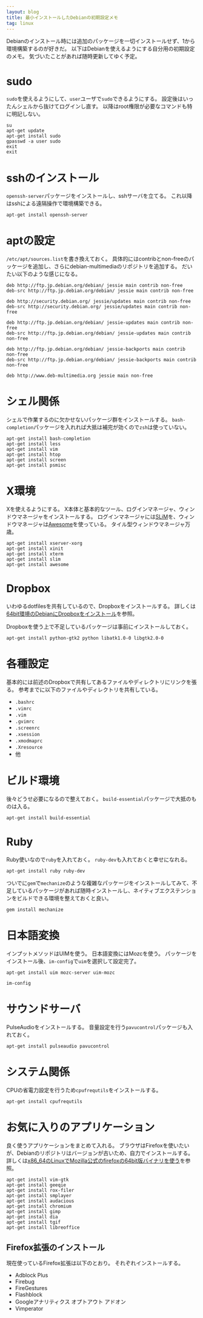 ```yaml
---
layout: blog
title: 最小インストールしたDebianの初期設定メモ
tag: linux
---
```




Debianのインストール時には追加のパッケージを一切インストールせず、1から環境構築するのが好きだ。
以下はDebianを使えるようにする自分用の初期設定のメモ。
気づいたことがあれば随時更新してゆく予定。

# sudo

`sudo`を使えるようにして、`user`ユーザで`sudo`できるようにする。
設定後はいったんシェルから抜けてログインし直す。
以降はroot権限が必要なコマンドも特に明記しない。

~~~~
su
apt-get update
apt-get install sudo
gpasswd -a user sudo
exit
exit
~~~~

# sshのインストール

`openssh-server`パッケージをインストールし、sshサーバを立てる。
これ以降はsshによる遠隔操作で環境構築できる。

~~~~
apt-get install openssh-server
~~~~

# aptの設定

`/etc/apt/sources.list`を書き換えておく。
具体的にはcontribとnon-freeのパッケージを追加し、さらにdebian-multimediaのリポジトリを追加する。
だいたい以下のような感じになる。

~~~~
deb http://ftp.jp.debian.org/debian/ jessie main contrib non-free
deb-src http://ftp.jp.debian.org/debian/ jessie main contrib non-free

deb http://security.debian.org/ jessie/updates main contrib non-free
deb-src http://security.debian.org/ jessie/updates main contrib non-free

deb http://ftp.jp.debian.org/debian/ jessie-updates main contrib non-free
deb-src http://ftp.jp.debian.org/debian/ jessie-updates main contrib non-free

deb http://ftp.jp.debian.org/debian/ jessie-backports main contrib non-free
deb-src http://ftp.jp.debian.org/debian/ jessie-backports main contrib non-free

deb http://www.deb-multimedia.org jessie main non-free
~~~~

# シェル関係

シェルで作業するのに欠かせないパッケージ群をインストールする。
`bash-completion`パッケージを入れれば大抵は補完が効くので`zsh`は使っていない。

~~~~
apt-get install bash-completion
apt-get install less
apt-get install vim
apt-get install htop
apt-get install screen
apt-get install psmisc
~~~~

# X環境

Xを使えるようにする。
X本体と基本的なツール、ログインマネージャ、ウィンドウマネージャをインストールする。
ログインマネージャには[SLiM](/2013/08/21/display-manager-slim.html)を、ウィンドウマネージャは[Awesome](http://awesome.naquadah.org/)を使っている。
タイル型ウィンドウマネージャ万歳。

~~~~
apt-get install xserver-xorg
apt-get install xinit
apt-get install xterm
apt-get install slim
apt-get install awesome
~~~~

# Dropbox

いわゆるdotfilesを共有しているので、Dropboxをインストールする。
詳しくは[64bit環境のDebianにDropboxをインストール](/2013/12/17/debian-64bit-dropbox-install.html)を参照。

Dropboxを使う上で不足しているパッケージは事前にインストールしておく。

~~~~
apt-get install python-gtk2 python libatk1.0-0 libgtk2.0-0
~~~~

# 各種設定

基本的には前述のDropboxで共有してあるファイルやディレクトリにリンクを張る。
参考までに以下のファイルやディレクトリを共有している。

- `.bashrc`
- `.vimrc`
- `.vim`
- `.gvimrc`
- `.screenrc`
- `.xsession`
- `.xmodmaprc`
- `.Xresource`
- 他

# ビルド環境

後々どうせ必要になるので整えておく。
`build-essential`パッケージで大抵のものは入る。

~~~~
apt-get install build-essential
~~~~

# Ruby

Ruby使いなので`ruby`を入れておく。
`ruby-dev`も入れておくと幸せになれる。

~~~~
apt-get install ruby ruby-dev
~~~~

ついでに`gem`で`mechanize`のような複雑なパッケージをインストールしてみて、不足しているパッケージがあれば随時インストールし、ネイティブエクステンションをビルドできる環境を整えておくと良い。

~~~~
gem install mechanize
~~~~

# 日本語変換

インプットメソッドはUIMを使う。
日本語変換にはMozcを使う。
パッケージをインストール後、`im-config`で`uim`を選択して設定完了。

~~~~
apt-get install uim mozc-server uim-mozc
~~~~

~~~~
im-config
~~~~

# サウンドサーバ

PulseAudioをインストールする。
音量設定を行う`pavucontrol`パッケージも入れておく。

~~~~
apt-get install pulseaudio pavucontrol
~~~~

# システム関係

CPUの省電力設定を行うため`cpufrequtils`をインストールする。

~~~~
apt-get install cpufrequtils
~~~~

# お気に入りのアプリケーション

良く使うアプリケーションをまとめて入れる。
ブラウザはFirefoxを使いたいが、Debianのリポジトリはバージョンが古いため、自力でインストールする。
詳しくは[x86_64のLinuxでMozilla公式のfirefoxの64bit版バイナリを使う](/2013/04/10/linux-x64-firefox.html)を参照。

~~~~
apt-get install vim-gtk
apt-get install geeqie
apt-get install rox-filer
apt-get install smplayer
apt-get install audacious
apt-get install chromium
apt-get install gimp
apt-get install dia
apt-get install tgif
apt-get install libreoffice
~~~~

## Firefox拡張のインストール

現在使っているFirefox拡張は以下のとおり。
それぞれインストールする。

- Adblock Plus
- Firebug
- FireGestures
- Flashblock
- Googleアナリティクス オプトアウト アドオン
- Vimperator
